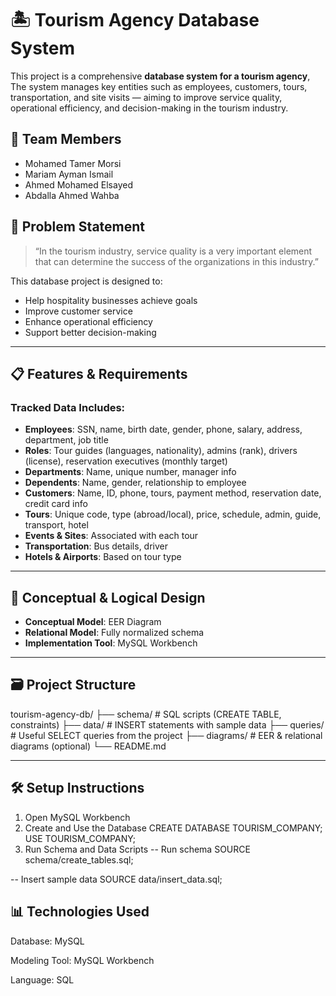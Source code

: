 # 🏝️ Tourism Agency Database System

This project is a comprehensive **database system for a tourism agency**, The system manages key entities such as employees, customers, tours, transportation, and site visits — aiming to improve service quality, operational efficiency, and decision-making in the tourism industry.

## 👥 Team Members

- Mohamed Tamer Morsi  
- Mariam Ayman Ismail  
- Ahmed Mohamed Elsayed  
- Abdalla Ahmed Wahba

## 📌 Problem Statement

> “In the tourism industry, service quality is a very important element that can determine the success of the organizations in this industry.”

This database project is designed to:
- Help hospitality businesses achieve goals
- Improve customer service
- Enhance operational efficiency
- Support better decision-making

---

## 📋 Features & Requirements

### Tracked Data Includes:
- **Employees**: SSN, name, birth date, gender, phone, salary, address, department, job title
- **Roles**: Tour guides (languages, nationality), admins (rank), drivers (license), reservation executives (monthly target)
- **Departments**: Name, unique number, manager info
- **Dependents**: Name, gender, relationship to employee
- **Customers**: Name, ID, phone, tours, payment method, reservation date, credit card info
- **Tours**: Unique code, type (abroad/local), price, schedule, admin, guide, transport, hotel
- **Events & Sites**: Associated with each tour
- **Transportation**: Bus details, driver
- **Hotels & Airports**: Based on tour type

---

## 🧠 Conceptual & Logical Design

- **Conceptual Model**: EER Diagram
- **Relational Model**: Fully normalized schema
- **Implementation Tool**: MySQL Workbench

---

## 🗃️ Project Structure

tourism-agency-db/
├── schema/ # SQL scripts (CREATE TABLE, constraints)
├── data/ # INSERT statements with sample data
├── queries/ # Useful SELECT queries from the project
├── diagrams/ # EER & relational diagrams (optional)
└── README.md


---

## 🛠️ Setup Instructions

1. Open MySQL Workbench
2. Create and Use the Database
  CREATE DATABASE TOURISM_COMPANY;
  USE TOURISM_COMPANY;
3. Run Schema and Data Scripts
   -- Run schema
SOURCE schema/create_tables.sql;

-- Insert sample data
SOURCE data/insert_data.sql;

## 📊 Technologies Used
Database: MySQL

Modeling Tool: MySQL Workbench

Language: SQL

